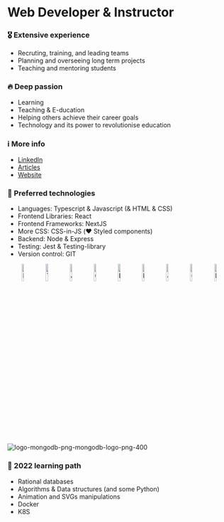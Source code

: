  <img src="https://user-images.githubusercontent.com/31222514/151182722-0ea6238e-411a-467b-abdf-5e24781515cd.png" width="0" height="0" alt="profile picture">

# Web Developer & Instructor 

### 🎖️ Extensive experience 

- Recruting, training, and leading teams
- Planning and overseeing long term projects
- Teaching and mentoring students

### 🔥 Deep passion 

- Learning
- Teaching & E-ducation
- Helping others achieve their career goals
- Technology and its power to revolutionise education

### ℹ️ More info

- [LinkedIn](https://www.linkedin.com/in/david-rajcher/)
- [Articles](https://david-l-r.medium.com/)
- [Website](https://davidrajcher.com)

### 🤖 Preferred technologies

- Languages: Typescript & Javascript (& HTML & CSS)
- Frontend Libraries: React
- Frontend Frameworks: NextJS
- More CSS: CSS-in-JS (❤️ Styled components)
- Backend: Node & Express
- Testing: Jest & Testing-library
- Version control: GIT

<p align="center">
    <img src="https://user-images.githubusercontent.com/31222514/149813755-3f74a208-1e4c-4d81-b848-1d4f1a18b969.png" width="10%" alt="React logo">
    <img src="https://user-images.githubusercontent.com/31222514/149813300-65804694-d3ea-4e31-955d-dbc47229a82d.png" width="10%" alt="Typescript logo">
  <img src="https://user-images.githubusercontent.com/31222514/149812547-405716a0-b974-4da4-b749-f2b4a8adc1d8.png" width="10%" alt="Javascript logo">
  <img src="https://user-images.githubusercontent.com/31222514/149813532-e214a55c-9b91-4b71-bb17-0dcf18903f7a.png" width="10%" alt="CSS logo">
  <img src="https://user-images.githubusercontent.com/31222514/149814154-3de042e2-bccf-4f0e-8d0e-98a2dbcae7c0.png" width="10%" alt="HTML logo">
  <img src="https://user-images.githubusercontent.com/31222514/149943049-95f0909a-9c2b-4fae-bd04-647d531dd10d.png" width="10%" alt="NODE logo">
  <img src="https://user-images.githubusercontent.com/31222514/149814008-745c7736-7881-41b9-bc0b-3b9a7c9ab087.png" width="10%" alt="Jest logo">
  <img src="https://user-images.githubusercontent.com/31222514/149814004-a3a2bf91-a257-4d1c-bdff-e1079a524359.png" width="10%" alt="GIT logo">
  <img src="https://user-images.githubusercontent.com/31222514/155521078-3f0715f0-9df5-488f-840c-e7873939c1c9.jpeg" width="10%" alt="Postgres logo">
 
 ![logo-mongodb-png-mongodb-logo-png-400](https://user-images.githubusercontent.com/31222514/155521092-8b9f303b-6f1e-406c-9ba6-4a00068ef73a.png)

 
</p>

### 🔭 2022 learning path

- Rational databases
- Algorithms & Data structures (and some Python)
- Animation and SVGs manipulations
- Docker 
- K8S
